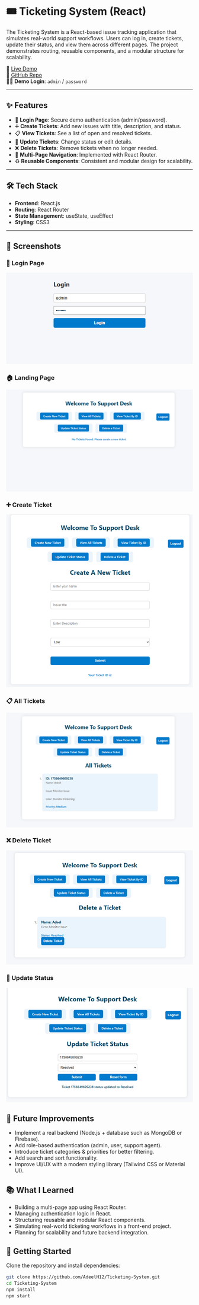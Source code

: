 # 🎟️ Ticketing System (React)

The Ticketing System is a React-based issue tracking application that simulates real-world support workflows. Users can log in, create tickets, update their status, and view them across different pages. The project demonstrates routing, reusable components, and a modular structure for scalability.

🔗 [Live Demo](https://adeelh12.github.io/support-desk/)  
📂 [GitHub Repo](https://github.com/AdeelH12/Ticketing-System)  
🧑‍💻 **Demo Login**: `admin` / `password`

---

## ✨ Features

- 🔐 **Login Page**: Secure demo authentication (admin/password).  
- ➕ **Create Tickets**: Add new issues with title, description, and status.  
- 📋 **View Tickets**: See a list of open and resolved tickets.  
- 📝 **Update Tickets**: Change status or edit details.  
- ❌ **Delete Tickets**: Remove tickets when no longer needed.  
- 🔀 **Multi-Page Navigation**: Implemented with React Router.  
- ♻️ **Reusable Components**: Consistent and modular design for scalability.  

---

## 🛠️ Tech Stack

- **Frontend**: React.js  
- **Routing**: React Router  
- **State Management**: useState, useEffect  
- **Styling**: CSS3  

---

## 📸 Screenshots

### 🔐 Login Page
![Login Page](./screenshots/ticketing_system_login.png)

### 🏠 Landing Page
![Landing Page](./screenshots/landing_page.png)

### ➕ Create Ticket
![Create Ticket](./screenshots/create_ticket.png)

### 📋 All Tickets
![All Tickets](./screenshots/all_tickets.png)

### ❌ Delete Ticket
![Delete Ticket](./screenshots/delete_ticket.png)

### 🔄 Update Status
![Update Status](./screenshots/update_status.png)

## 🔮 Future Improvements

- Implement a real backend (Node.js + database such as MongoDB or Firebase).
- Add role-based authentication (admin, user, support agent).
- Introduce ticket categories & priorities for better filtering.
- Add search and sort functionality.
- Improve UI/UX with a modern styling library (Tailwind CSS or Material UI).

## 📚 What I Learned

- Building a multi-page app using React Router.
- Managing authentication logic in React.
- Structuring reusable and modular React components.
- Simulating real-world ticketing workflows in a front-end project.
- Planning for scalability and future backend integration.

## 🚀 Getting Started

Clone the repository and install dependencies:

```bash
git clone https://github.com/AdeelH12/Ticketing-System.git
cd Ticketing-System
npm install
npm start
```
